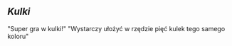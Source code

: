 *Kulki* 
----------
"Super gra w kulki!"
"Wystarczy ułożyć w rzędzie pięć kulek tego samego koloru"
